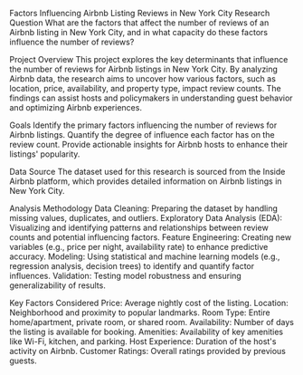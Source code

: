 Factors Influencing Airbnb Listing Reviews in New York City
Research Question
What are the factors that affect the number of reviews of an Airbnb listing in New York City, and in what capacity do these factors influence the number of reviews?

Project Overview
This project explores the key determinants that influence the number of reviews for Airbnb listings in New York City. By analyzing Airbnb data, the research aims to uncover how various factors, such as location, price, availability, and property type, impact review counts. The findings can assist hosts and policymakers in understanding guest behavior and optimizing Airbnb experiences.

Goals
Identify the primary factors influencing the number of reviews for Airbnb listings.
Quantify the degree of influence each factor has on the review count.
Provide actionable insights for Airbnb hosts to enhance their listings' popularity.

Data Source
The dataset used for this research is sourced from the Inside Airbnb platform, which provides detailed information on Airbnb listings in New York City.

Analysis Methodology
Data Cleaning: Preparing the dataset by handling missing values, duplicates, and outliers.
Exploratory Data Analysis (EDA): Visualizing and identifying patterns and relationships between review counts and potential influencing factors.
Feature Engineering: Creating new variables (e.g., price per night, availability rate) to enhance predictive accuracy.
Modeling: Using statistical and machine learning models (e.g., regression analysis, decision trees) to identify and quantify factor influences.
Validation: Testing model robustness and ensuring generalizability of results.

Key Factors Considered
Price: Average nightly cost of the listing.
Location: Neighborhood and proximity to popular landmarks.
Room Type: Entire home/apartment, private room, or shared room.
Availability: Number of days the listing is available for booking.
Amenities: Availability of key amenities like Wi-Fi, kitchen, and parking.
Host Experience: Duration of the host's activity on Airbnb.
Customer Ratings: Overall ratings provided by previous guests.
